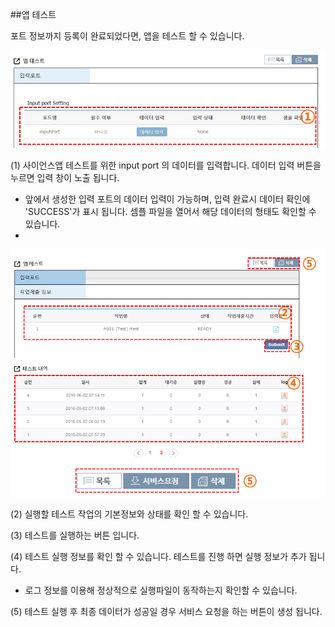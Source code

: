 ##앱 테스트

포트 정보까지 등록이 완료되었다면, 앱을 테스트 할 수 있습니다.

![](image/image17.png)

(1) 사이언스앱 테스트를 위한 input port 의 데이터를 입력합니다. 데이터 입력 버튼을 누르면 입력 창이 노출 됩니다.

 - 앞에서 생성한 입력 포트의 데이터 입력이 가능하며, 입력 완료시 데이터 확인에 'SUCCESS'가 표시 됩니다. 셈플 파일을 열어서 해당 데이터의 형태도 확인할 수 있습니다.
 - 
![](image/image18.png)

(2) 실행할 테스트 작업의 기본정보와 상태를 확인 할 수 있습니다.

(3) 테스트를 실행하는 버튼 입니다.

(4) 테스트 실행 정보를 확인 할 수 있습니다. 테스트를 진행 하면 실행 정보가 추가 됩니다.

 - 로그 정보를 이용해 정상적으로 실행파일이 동작하는지 확인할 수 있습니다.

(5) 테스트 실행 후 최종 데이터가 성공일 경우 서비스 요청을 하는 버튼이 생성 됩니다.
